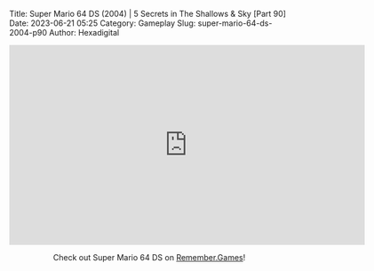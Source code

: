 Title: Super Mario 64 DS (2004) | 5 Secrets in The Shallows & Sky [Part 90]
Date: 2023-06-21 05:25
Category: Gameplay
Slug: super-mario-64-ds-2004-p90
Author: Hexadigital

<center><iframe src="https://www.youtube.com/embed/iP2bplVovyY?feature=oembed" allow="accelerometer; autoplay; encrypted-media; gyroscope; picture-in-picture" width="640" height="360" frameborder="0"></iframe>

Check out Super Mario 64 DS on [Remember.Games](https://remember.games/game/2250/super-mario-64-ds/)!</center>